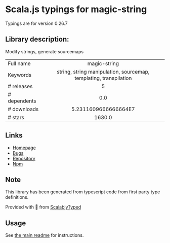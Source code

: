 
# Scala.js typings for magic-string

Typings are for version 0.26.7

## Library description:
Modify strings, generate sourcemaps

|                    |                 |
| ------------------ | :-------------: |
| Full name          | magic-string |
| Keywords           | string, string manipulation, sourcemap, templating, transpilation |
| # releases         | 5 |
| # dependents       | 0.0 |
| # downloads        | 5.2311609666666664E7 |
| # stars            | 1630.0 |

## Links
- [Homepage](https://github.com/rich-harris/magic-string#readme)
- [Bugs](https://github.com/rich-harris/magic-string/issues)
- [Repository](https://github.com/rich-harris/magic-string)
- [Npm](https://www.npmjs.com/package/magic-string)
    


## Note
This library has been generated from typescript code from first party type definitions.

Provided with :purple_heart: from [ScalablyTyped](https://github.com/oyvindberg/ScalablyTyped)

## Usage
See [the main readme](../../readme.md) for instructions.


